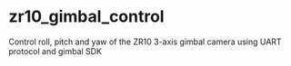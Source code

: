 # zr10_gimbal_control
Control roll, pitch and yaw of the ZR10 3-axis gimbal camera using UART protocol and gimbal SDK 
